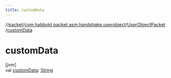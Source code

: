 ```yaml
---
title: customData
---
```

//[packet](../../../index.html)/[com.habbokt.packet.asm.handshake.userobject](../index.html)/[UserObjectPacket](index.html)/[customData](custom-data.html)



# customData



[jvm]\
val [customData](custom-data.html): [String](https://kotlinlang.org/api/latest/jvm/stdlib/kotlin/-string/index.html)





